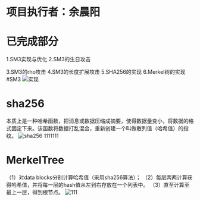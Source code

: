 # 项目执行者：余晨阳
# 已完成部分
1.SM3实现与优化
2.SM3的生日攻击

3.SM3的rho攻击
4.SM3的长度扩展攻击
5.SHA256的实现
6.Merkel树的实现
#SM3
![实现](https://user-images.githubusercontent.com/109857507/182013391-fea768f6-bde3-49a3-8101-89c8a65d91ef.png)
# sha256
本质上是一种哈希函数，把消息或数据压缩成摘要，使得数据量变小，将数据的格式固定下来。该函数将数据打乱混合，重新创建一个叫做散列值（哈希值）的指纹。
![sha256 1111111](https://user-images.githubusercontent.com/109857507/182001848-d86c73b1-c4eb-492d-b241-e3de1ff22c80.png)
# MerkelTree
（1）对data blocks分别计算哈希值（采用sha256算法）； （2）每层两两计算获得哈希值，并将每一层的hash值从左到右存放在一个列表中。 （3）直至计算至最上一层，得到根节点。
![111](https://user-images.githubusercontent.com/109857507/182002115-6b5df4db-028f-4d67-94df-e6c14d0a5a3f.png)
